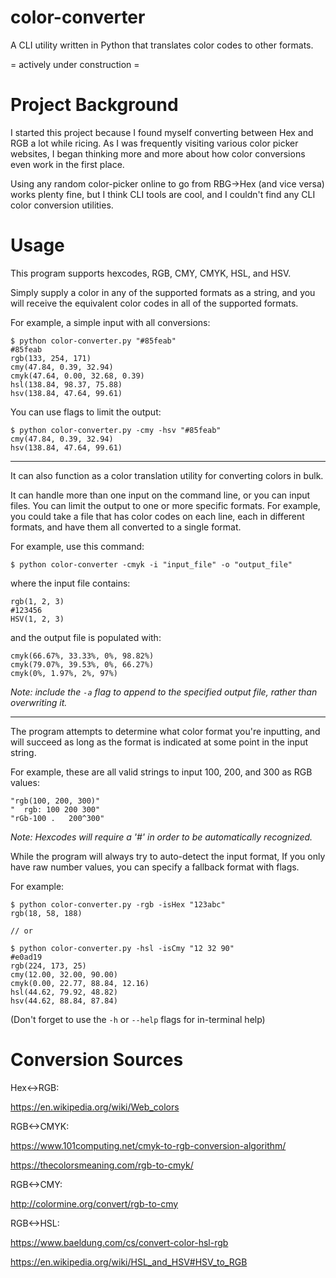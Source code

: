 # color-converter

A CLI utility written in Python that translates color codes to other formats.

= actively under construction =

# Project Background

I started this project because I found myself converting between Hex and RGB a lot while ricing. As I was frequently visiting various color picker websites, I began thinking more and more about how color conversions even work in the first place.

Using any random color-picker online to go from RBG->Hex (and vice versa) works plenty fine, but I think CLI tools are cool, and I couldn't find any CLI color conversion utilities.

# Usage

This program supports hexcodes, RGB, CMY, CMYK, HSL, and HSV.

Simply supply a color in any of the supported formats as a string, and you will receive the equivalent color codes in all of the supported formats.

For example, a simple input with all conversions:

```
$ python color-converter.py "#85feab"
#85feab
rgb(133, 254, 171)
cmy(47.84, 0.39, 32.94)
cmyk(47.64, 0.00, 32.68, 0.39)
hsl(138.84, 98.37, 75.88)
hsv(138.84, 47.64, 99.61)
```

You can use flags to limit the output:

```
$ python color-converter.py -cmy -hsv "#85feab"
cmy(47.84, 0.39, 32.94)
hsv(138.84, 47.64, 99.61)
```

---

It can also function as a color translation utility for converting colors in bulk.

It can handle more than one input on the command line, or you can input files. You can limit the output to one or more specific formats.
For example, you could take a file that has color codes on each line, each in different formats, and have them all converted to a single format.

For example, use this command:

```
$ python color-converter -cmyk -i "input_file" -o "output_file"
```

where the input file contains:

```
rgb(1, 2, 3)
#123456
HSV(1, 2, 3)
```

and the output file is populated with:

```
cmyk(66.67%, 33.33%, 0%, 98.82%)
cmyk(79.07%, 39.53%, 0%, 66.27%)
cmyk(0%, 1.97%, 2%, 97%)
```

_Note: include the `-a` flag to append to the specified output file, rather than overwriting it._

---

The program attempts to determine what color format you're inputting, and will succeed as long as the format is indicated at some point in the input string.

For example, these are all valid strings to input 100, 200, and 300 as RGB values:

```
"rgb(100, 200, 300)"
"  rgb: 100 200 300"
"rGb-100 .   200^300"
```

_Note: Hexcodes will require a '#' in order to be automatically recognized._

While the program will always try to auto-detect the input format, If you only have raw number values, you can specify a fallback format with flags.

For example:

```
$ python color-converter.py -rgb -isHex "123abc"
rgb(18, 58, 188)

// or

$ python color-converter.py -hsl -isCmy "12 32 90"
#e0ad19
rgb(224, 173, 25)
cmy(12.00, 32.00, 90.00)
cmyk(0.00, 22.77, 88.84, 12.16)
hsl(44.62, 79.92, 48.82)
hsv(44.62, 88.84, 87.84)
```

(Don't forget to use the `-h` or `--help` flags for in-terminal help)

# Conversion Sources

Hex<->RGB:

https://en.wikipedia.org/wiki/Web_colors

RGB<->CMYK:

https://www.101computing.net/cmyk-to-rgb-conversion-algorithm/

https://thecolorsmeaning.com/rgb-to-cmyk/

RGB<->CMY:

http://colormine.org/convert/rgb-to-cmy

RGB<->HSL:

https://www.baeldung.com/cs/convert-color-hsl-rgb

https://en.wikipedia.org/wiki/HSL_and_HSV#HSV_to_RGB
